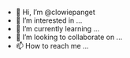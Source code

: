 - 👋 Hi, I’m @clowiepanget
- 👀 I’m interested in ...
- 🌱 I’m currently learning ...
- 💞️ I’m looking to collaborate on ...
- 📫 How to reach me ...

<!---
clowiepanget/clowiepanget is a ✨ special ✨ repository because its `README.md` (this file) appears on your GitHub profile.
You can click the Preview link to take a look at your changes.
--->
